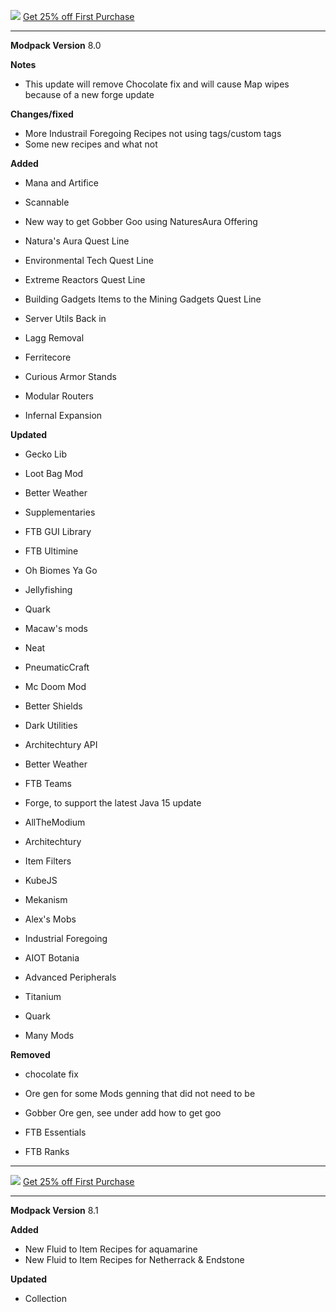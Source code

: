 ![](https://www.bisecthosting.com/images/CF/Monumental_Experience/BH_ME_PromoCard.png "")
[Get 25% off First Purchase](https://bisecthosting.com/BedrockLegends "")


---------------------------------------------------------------------------------------------

**Modpack Version**
8.0

**Notes**
- This update will remove Chocolate fix and will cause Map wipes because of a new forge update

**Changes/fixed**
- More Industrail Foregoing Recipes not using tags/custom tags
- Some new recipes and what not


**Added**

- Mana and Artifice

- Scannable

- New way to get Gobber Goo using NaturesAura Offering

- Natura's Aura Quest Line

- Environmental Tech Quest Line

- Extreme Reactors Quest Line

- Building Gadgets Items to the Mining Gadgets Quest Line

- Server Utils Back in

- Lagg Removal

- Ferritecore

- Curious Armor Stands

- Modular Routers

- Infernal Expansion

**Updated**

- Gecko Lib

- Loot Bag Mod

- Better Weather

- Supplementaries

- FTB GUI Library

- FTB Ultimine

- Oh Biomes Ya Go

- Jellyfishing

- Quark

- Macaw's mods

- Neat

- PneumaticCraft

- Mc Doom Mod

- Better Shields

- Dark Utilities

- Architechtury API

- Better Weather

- FTB Teams

- Forge, to support the latest Java 15 update

- AllTheModium

- Architechtury

- Item Filters

- KubeJS

- Mekanism

- Alex's Mobs

- Industrial Foregoing

- AIOT Botania

- Advanced Peripherals

- Titanium

- Quark

- Many Mods

**Removed**

- chocolate fix

- Ore gen for some Mods genning that did not need to be

- Gobber Ore gen, see under add how to get goo

- FTB Essentials 

- FTB Ranks

---------------------------------------------------------------------------------------------

![](https://www.bisecthosting.com/images/CF/Monumental_Experience/BH_ME_PromoCard.png "")
[Get 25% off First Purchase](https://bisecthosting.com/BedrockLegends "")


---------------------------------------------------------------------------------------------

**Modpack Version**
8.1

**Added**

- New Fluid to Item Recipes for aquamarine
- New Fluid to Item Recipes for Netherrack & Endstone


**Updated**

- Collection

